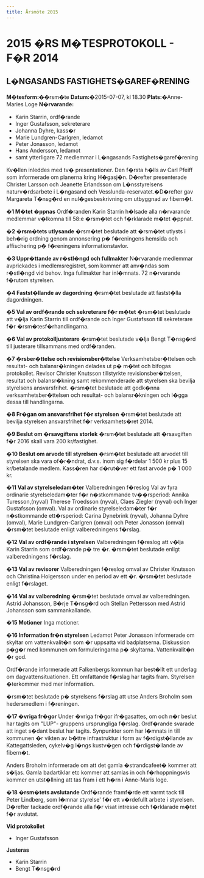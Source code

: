 ```yaml
---
title: Årsmöte 2015
---
```

<h1>2015 �RS M�TESPROTOKOLL - F�R 2014</h1>
<h2>L�NGASANDS FASTIGHETS�GAREF�RENING</h2>
<strong>M�tesform:</strong>��rsm�te
<strong>Datum:</strong>�2015-07-07, kl 18.30
<strong>Plats:</strong>�Anne-Maries Loge
<strong>N�rvarande:</strong>
<ul>
	<li>Karin Starrin, ordf�rande</li>
	<li>Inger Gustafsson, sekreterare</li>
	<li>Johanna Dyhre, kass�r</li>
	<li>Marie Lundgren-Carlgren, ledamot</li>
	<li>Peter Jonasson, ledamot</li>
	<li>Hans Andersson, ledamot</li>
	<li>samt ytterligare 72 medlemmar i L�ngasands Fastighets�garef�rening</li>
</ul>
Kv�llen inleddes med tv� presentationer. Den f�rsta h�lls av Carl Pfeiff som informerade om planerna kring H�gasj�n. D�refter presenterade Christer Larsson och Jeanette Erlandsson om L�nsstyrelsens naturv�rdsarbete i L�ngasand och Vesslunda-reservatet.�D�refter gav Margareta T�nsg�rd en nul�gesbeskrivning om utbyggnad av fibern�t.

<strong>�1 M�tet �ppnas</strong>
Ordf�randen Karin Starrin h�lsade alla n�rvarande medlemmar v�lkomna till 58:e �rsm�tet och f�rklarade m�tet �ppnat.

<strong>�2 �rsm�tets utlysande</strong>
�rsm�tet beslutade att �rsm�tet utlysts i beh�rig ordning genom annonsering p� f�reningens hemsida och affischering p� f�reningens informationstavlor.

<strong>�3 Uppr�ttande av r�stl�ngd och fullmakter</strong>
N�rvarande medlemmar avprickades i medlemsregistret, som kommer att anv�ndas som r�stl�ngd vid behov. Inga fullmakter har inl�mnats. 72 n�rvarande f�rutom styrelsen.

<strong>�4 Fastst�llande av dagordning</strong>
�rsm�tet beslutade att fastst�lla dagordningen.

<strong>�5 Val av ordf�rande och sekreterare f�r m�tet</strong>
�rsm�tet beslutade att v�lja Karin Starrin till ordf�rande och Inger Gustafsson till sekreterare f�r �rsm�tesf�rhandlingarna.

<strong>�6 Val av protokolljusterare</strong>
�rsm�tet beslutade v�lja Bengt T�nsg�rd till justerare tillsammans med
ordf�randen.

<strong>�7 �rsber�ttelse och revisionsber�ttelse</strong>
Verksamhetsber�ttelsen och resultat- och balansr�kningen delades ut p� m�tet och bifogas protokollet.
Revisor Christer Knutsson tillstyrkte revisionsber�ttelsen, resultat och balansr�kning samt rekommenderade att styrelsen ska bevilja styrelsens ansvarsfrihet.
�rsm�tet beslutade att godk�nna verksamhetsber�ttelsen och resultat- och balansr�kningen och l�gga dessa till handlingarna.

<strong>�8 Fr�gan om ansvarsfrihet f�r styrelsen</strong>
�rsm�tet beslutade att bevilja styrelsen ansvarsfrihet f�r verksamhets�ret 2014.

<strong>�9 Beslut om �rsavgiftens storlek</strong>
�rsm�tet beslutade att �rsavgiften f�r 2016 skall vara 200 kr/fastighet.

<strong>�10 Beslut om arvode till styrelsen</strong>
�rsm�tet beslutade att arvodet till styrelsen ska vara of�r�ndrat, d.v.s. inom sig f�rdelar 1 500 kr plus 15 kr/betalande medlem. Kass�ren har d�rut�ver ett fast arvode p� 1 000 kr.

<strong>�11 Val av styrelseledam�ter</strong>
Valberedningen f�reslog
Val av fyra ordinarie styrelseledam�ter f�r n�stkommande tv��rsperiod: Annika Turesson,(nyval) Therese Troedsson (nyval), Claes Ziegler (nyval) och Inger Gustafsson (omval).
Val av ordinarie styrelseledam�ter f�r n�stkommande ett�rsperiod: Carina Dynebrink (nyval), Johanna Dyhre (omval), Marie Lundgren-Carlgren (omval) och Peter Jonasson (omval)
�rsm�tet beslutade enligt valberedningens f�rslag.

<strong>�12 Val av ordf�rande i styrelsen</strong>
Valberedningen f�reslog att v�lja Karin Starrin som ordf�rande p� tre �r.
�rsm�tet beslutade enligt valberedningens f�rslag.

<strong>�13 Val av revisorer</strong>
Valberedningen f�reslog omval av Christer Knutsson och Christina Holgersson under en period av ett �r.
�rsm�tet beslutade enligt f�rslaget.

<strong>�14 Val av valberedning</strong>
�rsm�tet beslutade omval av valberedningen. Astrid Johansson, B�rje T�nsg�rd och Stellan Pettersson med Astrid Johansson som sammankallande.

<strong>�15 Motioner</strong>
Inga motioner.

<strong>�16 Information fr�n styrelsen</strong>
Ledamot Peter Jonasson informerade om skyltar om vattenkvalit�n som �r uppsatta vid badplatserna. Diskussion p�g�r med kommunen om formuleringarna p� skyltarna. Vattenkvalit�n �r god.

Ordf�rande informerade att Falkenbergs kommun har best�llt ett underlag om dagvattensituationen. Ett omfattande f�rslag har tagits fram. Styrelsen �terkommer med mer information.

�rsm�tet beslutade p� styrelsens f�rslag att utse Anders Broholm som hedersmedlem i f�reningen.

<strong>�17 �vriga fr�gor</strong>
Under �vriga fr�gor ifr�gasattes, om och n�r beslut har tagits om "LUP"- gruppens ursprungliga f�rslag. Ordf�rande svarade att inget s�dant beslut har tagits. Synpunkter som har l�mnats in till kommunen �r vikten av b�ttre infrastruktur i form av f�rdigst�llande av Kattegattsleden, cykelv�g l�ngs kustv�gen och f�rdigst�llande av fibern�t.

Anders Broholm informerade om att det gamla �strandcafeet� kommer att s�ljas. Gamla badartiklar etc kommer att samlas in och f�rhoppningsvis kommer en utst�llning att tas fram i ett h�rn i Anne-Maris loge.

<strong>�18 �rsm�tets avslutande</strong>
Ordf�rande framf�rde ett varmt tack till Peter Lindberg, som l�mnar styrelse' f�r ett v�rdefullt arbete i styrelsen. D�refter tackade ordf�rande alla f�r visat intresse och f�rklarade m�tet f�r avslutat.

<strong>Vid protokollet</strong>
<ul>
	<li>Inger Gustafsson</li>
</ul>
<strong>Justeras</strong>
<ul>
	<li>Karin Starrin</li>
	<li>Bengt T�nsg�rd</li>
</ul>